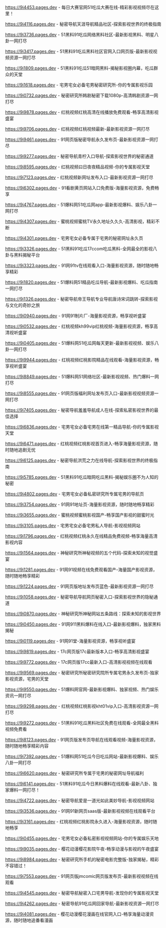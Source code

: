 
https://9i4453.pages.dev - 每日大赛官网51吃瓜大赛在线-精彩影视视频尽在这里！

https://9i4116.pages.dev - 秘密导航天涯导航精品社区-探索影视世界的终极指南

https://9i3736.pages.dev - 51黑料91吃瓜网络黑料社区-最新影视黑料、明星八卦一网打尽

https://9i3417.pages.dev - 51黑料91吃瓜黑料社区官网入口网页版-最新影视视频资源一网打尽

https://9i1809.pages.dev - 51黑料91吃瓜51暗网黑料-揭秘影视圈内幕，吃瓜群众的天堂

https://9i1618.pages.dev - 宅男宅女必备宅男秘密研究所-你的专属影视乐园

https://9i0732.pages.dev - 秘密研究所韩剧秘密下载1080p-高清韩剧资源一网打尽

https://9i9878.pages.dev - 红桃视频红桃高清在线播放免费观看-畅享高清影视盛宴

https://9i9706.pages.dev - 红桃视频红桃视频最新-最新影视资源一网打尽

https://9i9461.pages.dev - 91网页版秘密导航永久发布页-最新影视资源一网打尽

https://9i9277.pages.dev - 秘密导航青柠入口导航-探索影视世界的秘密通道

https://9i8595.pages.dev - 红桃视频曰日夜夜精品视频-你的专属影视天堂

https://9i7123.pages.dev - 红桃视频新网址发布入口-最新影视资源一网打尽

https://9i6302.pages.dev - 91看剧黄页网站入口免费版-海量影视资源，免费畅享

https://9i4767.pages.dev - 51爆料网51吃瓜网app-最新影视爆料、娱乐八卦一网打尽

https://9i4307.pages.dev - 蜜桃视频蜜桃TV永久地址久久久-高清影视，精彩不断

https://9i4301.pages.dev - 宅男宅女必备专属于宅男的秘密网址永久页

https://9i3326.pages.dev - 51黑料91吃瓜17ccom吃瓜黑料-全网最全的影视八卦与黑料揭秘平台

https://9i3323.pages.dev - 91网91tv在线观看入口-海量影视资源，随时随地畅享精彩

https://9i1820.pages.dev - 51爆料网51精品吃瓜导航-最新影视爆料、吃瓜指南一网打尽

https://9i1326.pages.dev - 秘密导航帝王导航专业导航唐诗宋词跳转-探索影视与文化的奇妙之旅

https://9i0940.pages.dev - 91网91制片厂-海量影视资源，畅享视听盛宴

https://9i0532.pages.dev - 红桃视频kh99vip红桃视频-海量影视资源，畅享高清视听盛宴

https://9i0405.pages.dev - 51爆料网51吃瓜网每天更新-最新影视视频、娱乐八卦一网打尽

https://9i9944.pages.dev - 红桃视频红桃影院精品在线观看-海量影视资源，畅享视听盛宴

https://9i8849.pages.dev - 51爆料网51网络社区-最新影视视频、热门爆料一网打尽

https://9i8555.pages.dev - 91网页版福利网址发布页入口-最新影视视频资源一网打尽

https://9i7405.pages.dev - 秘密导航羞羞导航成人在线-探索私密影视世界的最佳选择

https://9i6836.pages.dev - 宅男宅女必备宅男在线第一精品导航-你的专属影视天堂

https://9i6471.pages.dev - 红桃视频红桃影视首页进入-畅享海量影视资源，随时随地追剧无忧

https://9i6125.pages.dev - 秘密导航洪荒之力在线导航-探索影视世界的终极指南

https://9i5785.pages.dev - 51黑料91吃瓜暗网吃瓜黑料-揭秘娱乐圈不为人知的秘密

https://9i4802.pages.dev - 宅男宅女必备私密研究所专属宅男的导航页

https://9i3754.pages.dev - 91网91地址页-海量影视资源，随时随地畅享精彩

https://9i3655.pages.dev - 蜜桃视频蜜桃影视国产-畅享国产影视的甜蜜时光

https://9i3105.pages.dev - 宅男宅女必备宅男私人导航-影视视频网站

https://9i1796.pages.dev - 红桃视频红桃永久在线精品免费视频-畅享海量高清影视内容

https://9i1564.pages.dev - 神秘研究所神秘视频的五个代码-探索未知的视觉盛宴

https://9i1281.pages.dev - 91网91视频在线免费观看国产-海量国产影视资源，随时随地畅享精彩

https://9i1224.pages.dev - 91网页版地址发布页蓝色-最新影视资源一网打尽

https://9i1058.pages.dev - 秘密导航导航网页秘密入口-探索影视世界的隐秘通道

https://9i0870.pages.dev - 神秘研究所神秘网站五条路线：探索未知的影视世界

https://9i0450.pages.dev - 91网911黑料爆料在线入口-最新影视爆料，独家黑料揭秘

https://9i0119.pages.dev - 91网91堂-海量影视资源，畅享视听盛宴

https://9i9819.pages.dev - 17c网页版17c最新版本入口-畅享高清影视盛宴

https://9i9772.pages.dev - 17c网页版17cc最新入口-高清影视视频在线观看

https://9i9569.pages.dev - 秘密研究所秘密研究院所专属宅男永久发布页-独家影视资源，宅男的天堂

https://9i9550.pages.dev - 51爆料网官网-最新影视爆料、独家视频、热门娱乐资讯一网打尽

https://9i9298.pages.dev - 红桃视频红桃影视kht01vip入口-高清影视资源一网打尽

https://9i9272.pages.dev - 51黑料91吃瓜黑料社区免费在线观看-全网最全黑料视频免费看

https://9i8123.pages.dev - 91网页版发布页导航在线观看视频-海量影视资源，随时随地畅享精彩内容

https://9i7392.pages.dev - 51爆料网51吃瓜今日吃瓜网站-最新影视爆料、娱乐八卦一网打尽

https://9i6620.pages.dev - 秘密研究所专属于宅男的秘密网址导航福利

https://9i6141.pages.dev - 51黑料91吃瓜今日黑料爆料在线观看-最新八卦、独家爆料一网打尽！

https://9i4722.pages.dev - 秘密导航爱是一道光如此美妙导航-影视视频网站

https://9i3536.pages.dev - 91网91新网页saas版-最新影视视频在线观看平台

https://9i3161.pages.dev - 红桃视频红桃影院永久进入-海量影视资源，随时随地畅享

https://9i0455.pages.dev - 宅男宅女必备私密影视视频网站-你的专属娱乐天地

https://9i9035.pages.dev - 樱花动漫樱花影院午夜-畅享动漫与影视的午夜盛宴

https://9i8984.pages.dev - 秘密研究所手机的秘密电影完整版-独家揭秘，精彩不容错过！

https://9i7553.pages.dev - 91网页版jmcomic网页版发布页-最新影视视频在线观看

https://9i4545.pages.dev - 秘密导航秘密入口宅男导航-发现你的专属影视天堂

https://9i4262.pages.dev - 秘密导航91吃瓜网回家导航-最新影视资源一网打尽

https://9i4081.pages.dev - 樱花动漫樱花漫画在线官网入口-畅享海量动漫资源，随时随地追番看漫画

